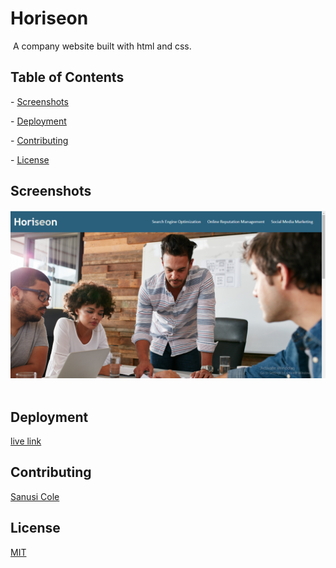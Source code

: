 # Horiseon
​
A company website built with html and css.
​
## Table of Contents
​- [Screenshots](#screenshots) 

​- [Deployment](#deployment)

​- [Contributing](#contributing)

​- [License](#license) 

## Screenshots
![screenshot-1](assets/images/Capture.PNG)
​
## Deployment
​[live link](https://gohen1216.github.io/homework-assignment/)
## Contributing
​[Sanusi Cole](https://github.com/gohen1216)
## License
[MIT](https://choosealicense.com/licenses/mit/)